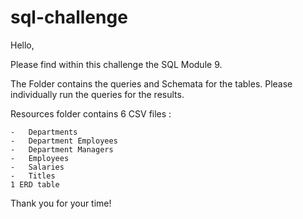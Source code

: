 # sql-challenge

Hello,

Please find within this challenge the SQL Module 9.

The Folder contains the queries and Schemata for the tables. Please individually run the queries for the results.

Resources folder contains 6 CSV files :

    -   Departments
    -   Department Employees
    -   Department Managers
    -   Employees
    -   Salaries
    -   Titles
    1 ERD table
Thank you for your time!